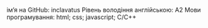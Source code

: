 ім’я на GitHub: inclavatus
Рівень володіння англійською: A2
Мови програмування: html; css; javascript; C/C++